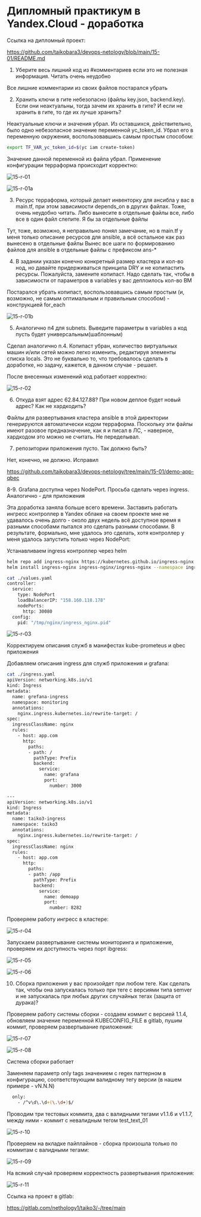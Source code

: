 # Дипломный практикум в Yandex.Cloud - доработка

Ссылка на дипломный проект:

https://github.com/taikobara3/devops-netology/blob/main/15-01/README.md

1. Уберите весь лишний код из #комментариев если это не полезная информация. Читать очень неудобно 

Все лишние комментарии из своих файлов постарался убрать 

2. Хранить ключи в гите небезопасно (файлы key.json, backend.key). Если они неактуальны, тогда зачем их хранить в гите? И если не хранить в гите, то где их лучше хранить?

Неактуальные ключи и значения убрал.
Из оставшихся, действительно, было одно небезопасное значение переменной yc_token_id. Убрал его в переменную окружения, воспользовавшись самым простым способом:

```bash
export TF_VAR_yc_token_id=$(yc iam create-token)
```

Значение данной переменной из файла убрал.
Применение конфигурации терраформа происходит корректно:

![15-r-01](./15-r-01.png)

![15-r-01a](./15-r-01a.png)

3. Ресурс терраформа, который делает инвенторку для ансибла у вас в main.tf, при этом зависимости depends_on в других файлах. Тоже, очень неудобно читать. Либо вынесите в отдельные файлы все, либо все в один файл слепите. Я бы за отдельные файлы

Тут, тоже, возможно, я неправильно понял замечание, но в main.tf у меня только описание ресурсов для ansible, а всё остальное как раз вынесено в отдельные файлы 
Вынес все шаги по формированию файлов для ansible в отдельные файлы с префиксом ans-*

4. В задании указан конечно конкретный размер кластера и кол-во нод, но давайте придерживаться принципа DRY и не копипастить ресурсы. Пожалуйста, замените копипаст. Надо сделать так, чтобы в зависимости от параметров в variables у вас деплоилось кол-во ВМ

Постарался убрать копипаст, воспользовавшись самым простым (и, возможно, не самым оптимальным и правильным способом) - конструкцией for_each

![15-r-01b](./15-r-01b.png)

5. Аналогично п4 для subnets. Выведите параметры в variables а код пусть будет универсальным(шаблонным)

Сделал аналогично п.4. Копипаст убран, количество виртуальных машин и/или сетей можно легко изменить, редактируя элементы списка locals. Это не буквально то, что требовалось сделать в доработке, но задачу, кажется, в данном случае - решает.

После внесенных изменений код работает корректно:

![15-r-02](./15-r-02.png)

6. Откуда взят адрес 62.84.127.88? При новом деплое будет новый адрес? Как не хардкодить?
 
Файлы для развертывания кластера ansible в этой директории генерируются автоматически кодом терраформа. Поскольку эти файлы имеют разовое предназначение, как я и писал в ЛС, - наверное, хардкодом это можно не считать. Не переделывал.

7. репозитории приложения пусто. Так должно быть?

Нет, конечно, не должно. Исправил

https://github.com/taikobara3/devops-netology/tree/main/15-01/demo-app-qbec

8-9. Grafana доступна через NodePort. Просьба сделать через ingress. Аналогично - для приложения

Эта доработка заняла больше всего времени. Заставить работать ингресс контроллер в Yandex облаке на своем проекте мне не удавалось очень долго - около двух недель всё доступное время я разными способами пытался это сделать разными способами.
В результате, формально, мне удалось это сделать, хотя контроллер у меня удалось запустить только через NodePort:

Устанавливаем ingress контроллер через helm

```bash
helm repo add ingress-nginx https://kubernetes.github.io/ingress-nginx
helm install ingress-nginx ingress-nginx/ingress-nginx --namespace ingress-nginx --create-namespace -f ./values.yaml
```
```bash
cat ./values.yaml
controller:
  service:
    type: NodePort
    loadBalancerIP: "158.160.118.178"
    nodePorts:
      http: 30080
  config:
    pid: "/tmp/nginx/ingress_nginx.pid"
```

![15-r-03](./15-r-03.png)

Корректируем описания служб в манифестах kube-prometeus и qbec приложения

Добавляем описания ingress для служб приложения и grafana:

```bash
cat ./ingress.yaml 
apiVersion: networking.k8s.io/v1
kind: Ingress
metadata:
  name: grefana-ingress
  namespace: monitoring
  annotations:
    nginx.ingress.kubernetes.io/rewrite-target: /
spec:
  ingressClassName: nginx
  rules:
    - host: app.com
      http:
        paths:
        - path: /
          pathType: Prefix
          backend:
            service:
              name: grafana
              port:
                number: 3000

---
apiVersion: networking.k8s.io/v1
kind: Ingress
metadata:
  name: taiko3-ingress
  namespace: taiko3
  annotations:
    nginx.ingress.kubernetes.io/rewrite-target: /
spec:
  ingressClassName: nginx
  rules:
    - host: app.com
      http:
        paths:
        - path: /app
          pathType: Prefix
          backend:
            service:
              name: demoapp
              port:
                number: 8282
```

Проверяем работу ингресс в кластере:

![15-r-04](./15-r-04.png)

Запускаем развертывание системы мониторинга и приложение, проверяем их доступность через порт ibgress:

![15-r-05](./15-r-05.png)

![15-r-06](./15-r-06.png)

10. Сборка приложения у вас произойдет при любом теге. Как сделать так, чтобы она запускалась только при теге с версиями типа semver и не запускалась при любых других случайных тегах (защита от дурака)?

Проверяем работу системы сборки - создаем коммит с версией 1.1.4, обновляем значение переменной KUBECONFIG_FILE в gitlab, пушим коммит, проверяем развертывание приложения:

![15-r-07](./15-r-07.png)

![15-r-08](./15-r-08.png)

Система сборки работает

Заменяем параметр only tags значением c regex паттерном в конфигурацию, соответствующим валидному тегу версии (в нашем примере - vN.N.N)

```bash
  only:
    - /^v\d\.\d+(\.\d+)$/
```

Проводим три тестовых коммита, два с валидными тегами v1.1.6 и v1.1.7, между ними - коммит с невалидным тегом test_text_01

![15-r-10](./15-r-10.png)

Проверяем на вкладке пайплайнов - сборка произошла только по коммитам с валидными тегами:

![15-r-09](./15-r-09.png)

На всякий случай проверяем корректность развертывания приложения:

![15-r-11](./15-r-11.png)

Ссылка на проект в gitlab:

https://gitlab.com/nethology1/taiko3/-/tree/main